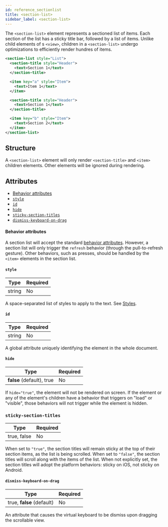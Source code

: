 ```yaml
---
id: reference_sectionlist
title: <section-list>
sidebar_label: <section-list>
---
```


The `<section-list>` element represents a sectioned list of items. Each section of the list has a sticky title bar, followed by a list of items. Unlike child elements of s `<view>`, children in a `<section-list>` undergo optimizations to efficiently render hundres of items.

```xml
<section-list style="List">
  <section-title style="Header">
    <text>Section 1</text>
  </section-title>

  <item key="a" style="Item">
    <text>Item 1</text>
  </item>

  <section-title style="Header">
    <text>Section 1</text>
  </section-title>

  <item key="b" style="Item">
    <text>Section 2</text>
  </item>
</section-list>
```

## Structure

A `<section-list>` element will only render `<section-title>` and `<item>` children elements. Other elements will be ignored during rendering.

## Attributes

- [Behavior attributes](#behavior-attributes)
- [`style`](#style)
- [`id`](#id)
- [`hide`](#hide)
- [`sticky-section-titles`](#sticky-section-titles)
- [`dismiss-keyboard-on-drag`](#dismiss-keyboard-on-drag)

#### Behavior attributes

A section list will accept the standard [behavior attributes](/docs/reference_behavior_attributes). However, a section list will only trigger the `refresh` behavior (through the pull-to-refresh gesture). Other behaviors, such as presses, should be handled by the `<item>` elements in the section list.

#### `style`

| Type   | Required |
| ------ | -------- |
| string | No       |

A space-separated list of styles to apply to the text. See [Styles](/docs/reference_style).

#### `id`

| Type   | Required |
| ------ | -------- |
| string | No       |

A global attribute uniquely identifying the element in the whole document.

#### `hide`

| Type                      | Required |
| ------------------------- | -------- |
| **false** (default), true | No       |

If `hide="true"`, the element will not be rendered on screen. If the element or any of the element's children have a behavior that triggers on "load" or "visible", those behaviors will not trigger while the element is hidden.

### `sticky-section-titles`

| Type        | Required |
| ----------- | -------- |
| true, false | No       |

When set to `"true"`, the section titles will remain sticky at the top of their section items, as the list is being scrolled. When set to `"false"`, the section titles will scroll along with the items of the list. When not explicitly set, the section titles will adopt the platform behaviors: sticky on iOS, not sticky on Android.

#### `dismiss-keyboard-on-drag`

| Type                      | Required |
| ------------------------- | -------- |
| true, **false** (default) | No       |

An attribute that causes the virtual keyboard to be dismiss upon dragging the scrollable view.
